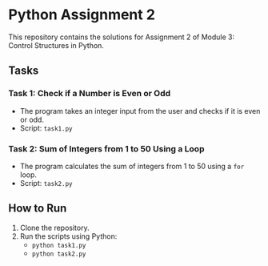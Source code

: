 # Python Assignment 2

This repository contains the solutions for Assignment 2 of Module 3: Control Structures in Python.

## Tasks

### Task 1: Check if a Number is Even or Odd
- The program takes an integer input from the user and checks if it is even or odd.
- Script: `task1.py`

### Task 2: Sum of Integers from 1 to 50 Using a Loop
- The program calculates the sum of integers from 1 to 50 using a `for` loop.
- Script: `task2.py`

## How to Run
1. Clone the repository.
2. Run the scripts using Python:
   - `python task1.py`
   - `python task2.py`
